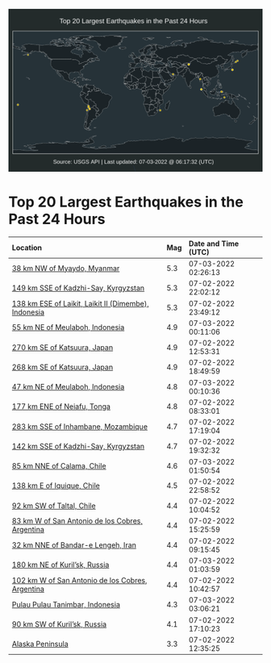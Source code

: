 ![Map](./map.png)

# Top 20 Largest Earthquakes in the Past 24 Hours

| Location | Mag | Date and Time (UTC) |
|:---|:---|:---|
| [38 km NW of Myaydo, Myanmar](https://earthquake.usgs.gov/earthquakes/eventpage/us6000hzh5) | 5.3 | 07-03-2022 02:26:13 |
| [149 km SSE of Kadzhi-Say, Kyrgyzstan](https://earthquake.usgs.gov/earthquakes/eventpage/us6000hzg9) | 5.3 | 07-02-2022 22:02:12 |
| [138 km ESE of Laikit, Laikit II (Dimembe), Indonesia](https://earthquake.usgs.gov/earthquakes/eventpage/us6000hzgi) | 5.3 | 07-02-2022 23:49:12 |
| [55 km NE of Meulaboh, Indonesia](https://earthquake.usgs.gov/earthquakes/eventpage/us6000hzh9) | 4.9 | 07-03-2022 00:11:06 |
| [270 km SE of Katsuura, Japan](https://earthquake.usgs.gov/earthquakes/eventpage/us6000hzdw) | 4.9 | 07-02-2022 12:53:31 |
| [268 km SE of Katsuura, Japan](https://earthquake.usgs.gov/earthquakes/eventpage/us6000hzfe) | 4.9 | 07-02-2022 18:49:59 |
| [47 km NE of Meulaboh, Indonesia](https://earthquake.usgs.gov/earthquakes/eventpage/us6000hzgp) | 4.8 | 07-03-2022 00:10:36 |
| [177 km ENE of Neiafu, Tonga](https://earthquake.usgs.gov/earthquakes/eventpage/us6000hzcs) | 4.8 | 07-02-2022 08:33:01 |
| [283 km SSE of Inhambane, Mozambique](https://earthquake.usgs.gov/earthquakes/eventpage/us6000hzez) | 4.7 | 07-02-2022 17:19:04 |
| [142 km SSE of Kadzhi-Say, Kyrgyzstan](https://earthquake.usgs.gov/earthquakes/eventpage/us6000hzfk) | 4.7 | 07-02-2022 19:32:32 |
| [85 km NNE of Calama, Chile](https://earthquake.usgs.gov/earthquakes/eventpage/us6000hzh0) | 4.6 | 07-03-2022 01:50:54 |
| [138 km E of Iquique, Chile](https://earthquake.usgs.gov/earthquakes/eventpage/us6000hzge) | 4.5 | 07-02-2022 22:58:52 |
| [92 km SW of Taltal, Chile](https://earthquake.usgs.gov/earthquakes/eventpage/us6000hzdb) | 4.4 | 07-02-2022 10:04:52 |
| [83 km W of San Antonio de los Cobres, Argentina](https://earthquake.usgs.gov/earthquakes/eventpage/us6000hze9) | 4.4 | 07-02-2022 15:25:59 |
| [32 km NNE of Bandar-e Lengeh, Iran](https://earthquake.usgs.gov/earthquakes/eventpage/us6000hzd2) | 4.4 | 07-02-2022 09:15:45 |
| [180 km NE of Kuril’sk, Russia](https://earthquake.usgs.gov/earthquakes/eventpage/us6000hzgv) | 4.4 | 07-03-2022 01:03:59 |
| [102 km W of San Antonio de los Cobres, Argentina](https://earthquake.usgs.gov/earthquakes/eventpage/us6000hzdg) | 4.4 | 07-02-2022 10:42:57 |
| [Pulau Pulau Tanimbar, Indonesia](https://earthquake.usgs.gov/earthquakes/eventpage/us6000hzhb) | 4.3 | 07-03-2022 03:06:21 |
| [90 km SW of Kuril’sk, Russia](https://earthquake.usgs.gov/earthquakes/eventpage/us6000hzex) | 4.1 | 07-02-2022 17:10:23 |
| [Alaska Peninsula](https://earthquake.usgs.gov/earthquakes/eventpage/us6000hzdx) | 3.3 | 07-02-2022 12:35:25 |
